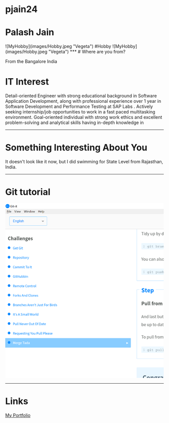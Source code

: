 # pjain24
<h1> Palash Jain</h1>
![MyHobby](images/Hobby.jpeg "Vegeta")
#Hobby
![MyHobby](images/Hobby.jpeg "Vegeta")
***
# Where are you from?

From the Bangalore India

# IT Interest

Detail-oriented Engineer with strong educational background in Software Application Development, along with professional experience over 1 year in Software Development and Performance Testing at SAP Labs . Actively seeking internship/job opportunities to work in a fast paced multitasking environment. Goal-oriented individual with strong work ethics and excellent problem-solving and analytical skills having in-depth knowledge in 

***
# Something Interesting About You

It doesn't look like it now, but I did swimming for State Level from Rajasthan, India.  
***
# Git tutorial

![Git Tutorial](images/badge.PNG "Result")

***
# Links
[My Portfolio](https://palashjain2801.github.io/Palash_Portfolio-/)
